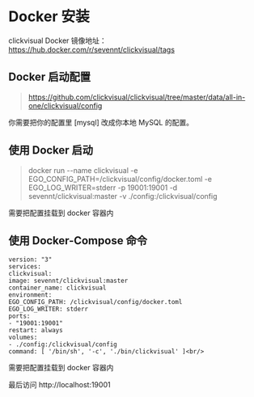 # Docker 安装

clickvisual Docker 镜像地址：https://hub.docker.com/r/sevennt/clickvisual/tags

## Docker 启动配置
> https://github.com/clickvisual/clickvisual/tree/master/data/all-in-one/clickvisual/config

你需要把你的配置里 [mysql] 改成你本地 MySQL 的配置。

## 使用 Docker 启动
> docker run --name clickvisual -e EGO_CONFIG_PATH=/clickvisual/config/docker.toml -e EGO_LOG_WRITER=stderr -p 19001:19001 -d sevennt/clickvisual:master -v ./config:/clickvisual/config

需要把配置挂载到 docker 容器内

## 使用 Docker-Compose 命令
```
version: "3"
services:
clickvisual:
image: sevennt/clickvisual:master
container_name: clickvisual
environment:
EGO_CONFIG_PATH: /clickvisual/config/docker.toml
EGO_LOG_WRITER: stderr
ports:
- "19001:19001"
restart: always
volumes:
- ./config:/clickvisual/config
command: [ '/bin/sh', '-c', './bin/clickvisual' ]<br/>
```
需要把配置挂载到 docker 容器内

最后访问 http://localhost:19001



